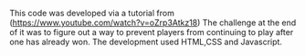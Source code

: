 This code was developed via a tutorial from (https://www.youtube.com/watch?v=oZrp3Atkz18)
The challenge at the end of it was to figure out a way to prevent players from continuing to play after one has already won.
The development used HTML,CSS and Javascript.
